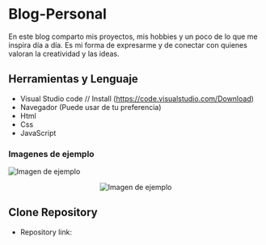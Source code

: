# Blog-Personal
En este blog comparto mis proyectos, mis hobbies y un poco de lo que me inspira día a día. Es mi forma de expresarme y de conectar con quienes valoran la creatividad y las ideas.

## Herramientas y Lenguaje

* Visual Studio code // Install (https://code.visualstudio.com/Download)
* Navegador (Puede usar de tu preferencia)
* Html
* Css
* JavaScript

### Imagenes de ejemplo
![Imagen de ejemplo](https://i.ibb.co/wgNKmWZ/Macbook-Air-1.png)

<p align="center">
  <img src="https://i.ibb.co/rmffJ8x/i-Phone-13-PRO-MAX-1.png" alt="Imagen de ejemplo" />
</p>



## Clone Repository

* Repository link:
